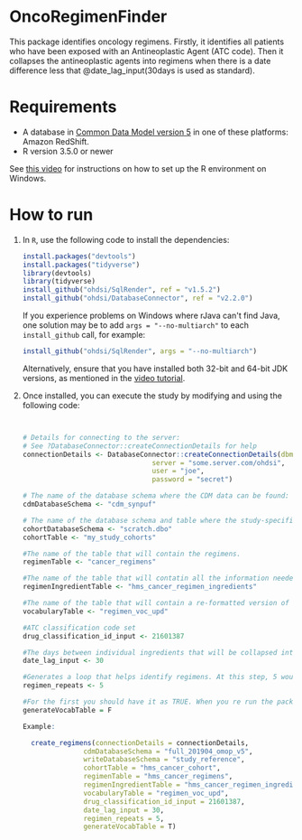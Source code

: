 OncoRegimenFinder
==============================

This package identifies oncology regimens. Firstly, it identifies all patients who have been exposed with an Antineoplastic Agent (ATC code). Then it collapses the antineoplastic agents into regimens when there is a date difference less that @date_lag_input(30days is used as standard). 

Requirements
============

- A database in [Common Data Model version 5](https://github.com/OHDSI/CommonDataModel) in one of these platforms: Amazon RedShift.
- R version 3.5.0 or newer

See [this video](https://youtu.be/K9_0s2Rchbo) for instructions on how to set up the R environment on Windows.

How to run
==========
1. In `R`, use the following code to install the dependencies:

	```r
	install.packages("devtools")
	install.packages("tidyverse")
	library(devtools)
	library(tidyverse)
	install_github("ohdsi/SqlRender", ref = "v1.5.2")
	install_github("ohdsi/DatabaseConnector", ref = "v2.2.0")
	```

	If you experience problems on Windows where rJava can't find Java, one solution may be to add `args = "--no-multiarch"` to each `install_github` call, for example:
	
	```r
	install_github("ohdsi/SqlRender", args = "--no-multiarch")
	```
	
	Alternatively, ensure that you have installed both 32-bit and 64-bit JDK versions, as mentioned in the [video tutorial](https://youtu.be/K9_0s2Rchbo).
	
    
	
3. Once installed, you can execute the study by modifying and using the following code:
	
	```r
	
	
	# Details for connecting to the server:
	# See ?DatabaseConnector::createConnectionDetails for help
	connectionDetails <- DatabaseConnector::createConnectionDetails(dbms = "postgresql",
									server = "some.server.com/ohdsi",
									user = "joe",
									password = "secret")
	
	# The name of the database schema where the CDM data can be found:
	cdmDatabaseSchema <- "cdm_synpuf"
	
	# The name of the database schema and table where the study-specific cohorts will be instantiated:
	cohortDatabaseSchema <- "scratch.dbo"
	cohortTable <- "my_study_cohorts"
	
	#The name of the table that will contain the regimens.
	regimenTable <- "cancer_regimens"
	
	#The name of the table that will contatin all the information needed in order to generate the episode tables
	regimenIngredientTable <- "hms_cancer_regimen_ingredients"
	
	#The name of the table that will contain a re-formatted version of the HemOnc vocabulary
	vocabularyTable <- "regimen_voc_upd"
	
	#ATC classification code set
	drug_classification_id_input <- 21601387
	
	#The days between individual ingredients that will be collapsed into a regimen
	date_lag_input <- 30
	
	#Generates a loop that helps identify regimens. At this step, 5 would be sufficient.
	regimen_repeats <- 5
	
	#For the first you should have it as TRUE. When you re run the package set it as FALSE.
	generateVocabTable = F
	
	Example:
	
      create_regimens(connectionDetails = connectionDetails,
                   cdmDatabaseSchema = "full_201904_omop_v5",
                   writeDatabaseSchema = "study_reference",
                   cohortTable = "hms_cancer_cohort",
                   regimenTable = "hms_cancer_regimens",
                   regimenIngredientTable = "hms_cancer_regimen_ingredients",
                   vocabularyTable = "regimen_voc_upd",
                   drug_classification_id_input = 21601387,
                   date_lag_input = 30,
                   regimen_repeats = 5,
                   generateVocabTable = T)
               
	```


